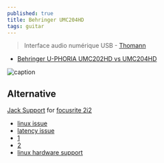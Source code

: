```yaml
---
published: true
title: Behringer UMC204HD
tags: guitar
---
```

> Interface audio numérique USB - [Thomann](https://www.thomann.de/fr/behringer_u_phoria_umc204hd.htm?ref=intl&shp=eyJjb3VudHJ5IjoiZnIiLCJjdXJyZW5jeSI6MiwibGFuZ3VhZ2UiOiJmciJ9)
- [Behringer U-PHORIA UMC202HD vs UMC204HD](https://www.youtube.com/watch?v=g3xgw1U8sIg)

![caption](https://images.static-thomann.de/pics/bdb/359082/12426217_800.jpg)

## Alternative
[Jack Support](https://dragly.org/2014/01/12/focusrite-scarlett-2i2-flawlessly-working-on-ubuntu-with-jack/) for [focusrite 2i2](https://focusrite.com/en/usb-audio-interface/scarlett/scarlett-2i2)

- [linux issue](https://feaneron.com/2021/04/20/focusrite-is-hostile-to-linux-avoid-if-possible/)
- [latency issue](https://askubuntu.com/questions/1261052/how-to-setup-my-scarlett-2i2)
- [1](http://linuxmao.org/Focusrite+Scarlett+2i2)
- [2](https://tuxicoman.jesuislibre.net/2016/09/focusrite-2i2-2eme-generation-sous-linux.html)
- [linux hardware support](https://wiki.linuxaudio.org/wiki/hardware_support)
